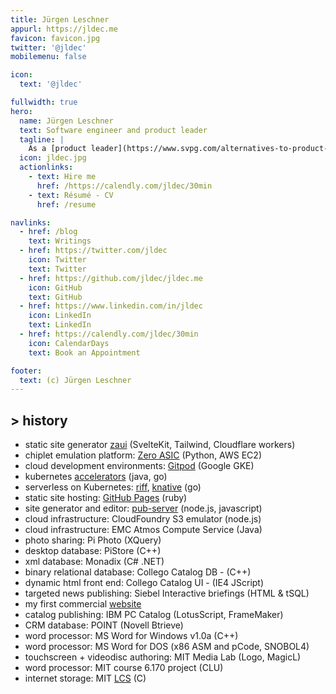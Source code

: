 ```yaml
---
title: Jürgen Leschner
appurl: https://jldec.me
favicon: favicon.jpg
twitter: '@jldec'
mobilemenu: false

icon:
  text: '@jldec'

fullwidth: true
hero:
  name: Jürgen Leschner
  text: Software engineer and product leader
  tagline: |
    As a [product leader](https://www.svpg.com/alternatives-to-product-managers/), I figure out how to build value for customers, and as a [software engineer](https://world.hey.com/dhh/commit-to-competence-in-this-coming-year-feb7d7c5), I work with teams to ship code to deliver those outcomes.
  icon: jldec.jpg
  actionlinks:
    - text: Hire me
      href: /https://calendly.com/jldec/30min
    - text: Résumé - CV
      href: /resume

navlinks:
  - href: /blog
    text: Writings
  - href: https://twitter.com/jldec
    icon: Twitter
    text: Twitter
  - href: https://github.com/jldec/jldec.me
    icon: GitHub
    text: GitHub
  - href: https://www.linkedin.com/in/jldec
    icon: LinkedIn
    text: LinkedIn
  - href: https://calendly.com/jldec/30min
    icon: CalendarDays
    text: Book an Appointment

footer:
  text: (c) Jürgen Leschner
---
```


## > history

- static site generator [zaui](https://zaui.zeroasic.com/) (SvelteKit, Tailwind, Cloudflare workers)
- chiplet emulation platform: [Zero ASIC](https://www.zeroasic.com) (Python, AWS EC2)
- cloud development environments: [Gitpod](https://www.gitpod.io/cde) (Google GKE)
- kubernetes [accelerators](https://docs.vmware.com/en/Application-Accelerator-for-VMware-Tanzu/index.html) (java, go)
- serverless on Kubernetes: [riff](https://projectriff.io), [knative](https://knative.dev/docs/concepts/) (go)
- static site hosting: [GitHub Pages](https://pages.github.com) (ruby)
- site generator and editor: [pub-server](https://github.com/jldec/pub-server) (node.js, javascript)
- cloud infrastructure: CloudFoundry S3 emulator (node.js)
- cloud infrastructure: EMC Atmos Compute Service (Java)
- photo sharing: Pi Photo (XQuery)
- desktop database: PiStore (C++)
- xml database: Monadix (C# .NET)
- binary relational database: Collego Catalog DB -  (C++)
- dynamic html front end: Collego Catalog UI - (IE4 JScript)
- targeted news publishing: Siebel Interactive briefings (HTML & tSQL)
- my first commercial [website](https://web.archive.org/web/19961222064651/https://www.fmctraining.com/)
- catalog publishing: IBM PC Catalog (LotusScript, FrameMaker)
- CRM database: POINT (Novell Btrieve)
- word processor: MS Word for Windows v1.0a (C++)
- word processor: MS Word for DOS (x86 ASM and pCode, SNOBOL4)
- touchscreen + videodisc authoring: MIT Media Lab (Logo, MagicL)
- word processor: MIT course 6.170 project (CLU)
- internet storage: MIT [LCS](https://web.mit.edu/Saltzer/www/publications/endtoend/endtoend.pdf) (C)


